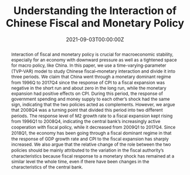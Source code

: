 ---
title: 'Understanding the Interaction of Chinese Fiscal and Monetary Policy'

# Authors
# If you created a profile for a user (e.g. the default `admin` user), write the username (folder name) here
# and it will be replaced with their full name and linked to their profile.
authors:
- 栾泽华
- admin
- 周璇

# Author notes (optional)
author_notes:
  - 'Equal contribution'
  - 'Equal contribution'
  - 'Equal contribution'

date: '2021-09-03T00:00:00Z'  #写超前会导致不显示
doi: ''

# Schedule page publish date (NOT publication's date).
#publishDate: '2017-01-01T00:00:00Z'

# Publication type.
# Accepts a single type but formatted as a YAML list (for Hugo requirements).
# Enter a publication type from the CSL standard.
#publication_types: ['paper-conference']

# Publication name and optional abbreviated publication name.
publication: In *JRFM Macro Special Issue*
#publication_short: In *ICW*

abstract: Interaction of ﬁscal and monetary policy is crucial for macroeconomic stability, especially for an economy with downward pressure as well as a tightened space for macro policy, like China. In this paper, we use a time-varying-parameter (TVP-VAR) model to study Chinese ﬁscal–monetary interaction and divide it into three periods. We claim that China went through a monetary dominant regime from 1996Q to 2017Q4 since the response of CPI to a ﬁscal expansion was negative in the short run and about zero in the long run, while the monetary expansion had positive effects on CPI. During this period, the response of government spending and money supply to each other’s shock had the same sign, indicating that the two policies acted as complements. However, we argue that 2008Q4 was a turning point that divided this period into two different periods. The response level of M2 growth rate to a ﬁscal expansion kept rising from 1996Q1 to 2008Q4, indicating the central bank’s increasingly active cooperation with ﬁscal policy, while it decreased from 2009Q1 to 2017Q4. Since 2018Q1, the economy has been going through a ﬁscal dominant regime in that the response of GDP growth rate and CPI to the ﬁscal expansion has sharply increased. We also argue that the relative change of the role between the two policies should be mainly attributed to the variation in the ﬁscal authority’s characteristics because ﬁscal response to a monetary shock has remained at a similar level the whole time, even if there have been changes in the characteristics of the central bank.

# Summary. An optional shortened abstract.
summary: Interaction of ﬁscal and monetary policy is crucial for macroeconomic stability, especially for an economy with downward pressure as well as a tightened space for macro policy, like China.

# tags:
#   - Large Language Models

# Display this page in the Featured widget?
featured: false

# Custom links (uncomment lines below)
# links:
# - name: Custom Link
#   url: http://example.org

url_pdf: ''
#url_code: 'https://github.com/HugoBlox/hugo-blox-builder'
#url_dataset: 'https://github.com/HugoBlox/hugo-blox-builder'
#url_poster: ''
#url_project: ''
#url_slides: ''
#url_source: 'https://github.com/HugoBlox/hugo-blox-builder'
#url_video: 'https://youtube.com'

# Featured image
# To use, add an image named `featured.jpg/png` to your page's folder.
image:
  #caption: 'Image credit: [**Unsplash**](https://unsplash.com/photos/pLCdAaMFLTE)'
  #focal_point: ''
  preview_only: false

# Associated Projects (optional).
#   Associate this publication with one or more of your projects.
#   Simply enter your project's folder or file name without extension.
#   E.g. `internal-project` references `content/project/internal-project/index.md`.
#   Otherwise, set `projects: []`.
projects:
  - example

# Slides (optional).
#   Associate this publication with Markdown slides.
#   Simply enter your slide deck's filename without extension.
#   E.g. `slides: "example"` references `content/slides/example/index.md`.
#   Otherwise, set `slides: ""`.
slides: example
#---

# {{% callout note %}}
# Click the _Cite_ button above to demo the feature to enable visitors to import publication metadata into their reference management software.
# {{% /callout %}}

# {{% callout note %}}
# Create your slides in Markdown - click the _Slides_ button to check out the example.
# {{% /callout %}}

# Add the publication's **full text** or **supplementary notes** here. You can use rich formatting such as including [code, math, and images](https://docs.hugoblox.com/content/writing-markdown-latex/).
---